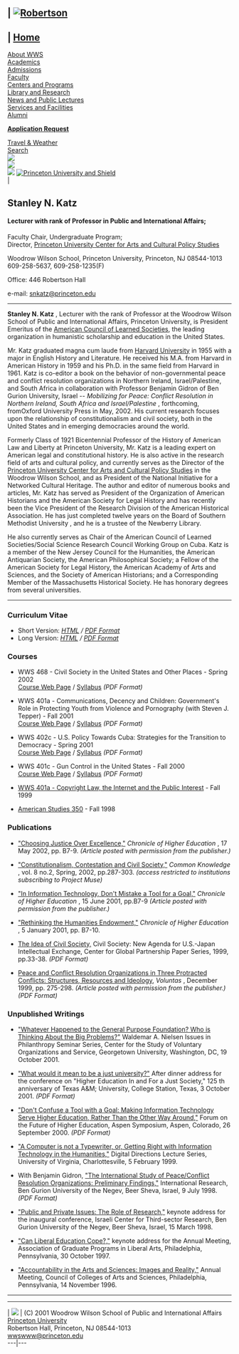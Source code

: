 | [
![Robertson](http://www.wws.princeton.edu/hpimages/robertson.jpg)](http://www.wws.princeton.edu)  
---  
| [Home](http://www.wws.princeton.edu/)  
---  
[About WWS](http://www.wws.princeton.edu/mission/mission.html)  
[Academics](http://www.wws.princeton.edu/academicsindex.html)  
[Admissions](http://www.wws.princeton.edu/admissions/index.html)  
[Faculty](http://www.wws.princeton.edu/faculty/faculty.html)  
[Centers and
Programs](http://www.wws.princeton.edu/research/researchprogs.html)  
[Library and Research](http://www.wws.princeton.edu/research/resources.html)  
[News and Public Lectures](http://www.wws.princeton.edu/~pubaff/)  
[Services and Facilities](http://www.wws.princeton.edu/fyi/fyi.html)  
[Alumni](http://www.wws.princeton.edu/qzalumni/)  
  
[**Application Request**](http://web.princeton.edu/sites/wws/catapp/)  
  
[ Travel & Weather](http://www.princeton.edu/Siteware/WeatherTravel.shtml)  
[Search](http://www.wws.princeton.edu/search.htm)  
![](http://www.wws.princeton.edu/hpimages/orangefade.gif)  
![](http://www.wws.princeton.edu/hpimages/transp1.gif)  
[![](http://www.wws.princeton.edu/hpimages/wwstext.gif)](http://www.wws.princeton.edu)
[ ![Princeton University and
Shield](http://www.wws.princeton.edu/hpimages/princeton.gif)](http://www.princeton.edu/index.shtml)  
|

## Stanley N. Katz

#### Lecturer with rank of Professor in Public and International Affairs;  
Faculty Chair, Undergraduate Program;  
Director, [Princeton University Center for Arts and Cultural Policy
Studies](http://www.princeton.edu/~artspol)

Woodrow Wilson School, Princeton University, Princeton, NJ 08544-1013  
609-258-5637, 609-258-1235(F)

Office: 446 Robertson Hall

e-mail: [snkatz@princeton.edu](mailto:snkatz@princeton.edu)

* * *

**Stanley N. Katz** , Lecturer with the rank of Professor at the Woodrow
Wilson School of Public and International Affairs, Princeton University, is
President Emeritus of the [American Council of Learned
Societies](http://www.acls.org/), the leading organization in humanistic
scholarship and education in the United States.

Mr. Katz graduated magna cum laude from [Harvard
University](http://www.harvard.edu/) in 1955 with a major in English History
and Literature. He received his M.A. from Harvard in American History in 1959
and his Ph.D. in the same field from Harvard in 1961. Katz is co-editor a book
on the behavior of non-governmental peace and conflict resolution
organizations in Northern Ireland, Israel/Palestine, and South Africa in
collaboration with Professor Benjamin Gidron of Ben Gurion University, Israel
-- _Mobilizing for Peace: Conflict Resolution in Northern Ireland, South
Africa and Israel/Palestine_ , forthcoming, fromOxford University Press in
May, 2002\. His current research focuses upon the relationship of
constitutionalism and civil society, both in the United States and in emerging
democracies around the world.

Formerly Class of 1921 Bicentennial Professor of the History of American Law
and Liberty at Princeton University, Mr. Katz is a leading expert on American
legal and constitutional history. He is also active in the research field of
arts and cultural policy, and currently serves as the Director of the
[Princeton University Center for Arts and Cultural Policy
Studies](http://www.princeton.edu/~artspol/) in the Woodrow Wilson School, and
as President of the National Initiative for a Networked Cultural Heritage. The
author and editor of numerous books and articles, Mr. Katz has served as
President of the Organization of American Historians and the American Society
for Legal History and has recently been the Vice President of the Research
Division of the American Historical Association. He has just completed twelve
years on the Board of Southern Methodist University , and he is a trustee of
the Newberry Library.

He also currently serves as Chair of the American Council of Learned
Societies/Social Science Research Council Working Group on Cuba. Katz is a
member of the New Jersey Council for the Humanities, the American Antiquarian
Society, the American Philosophical Society; a Fellow of the American Society
for Legal History, the American Academy of Arts and Sciences, and the Society
of American Historians; and a Corresponding Member of the Massachusetts
Historical Society. He has honorary degrees from several universities.

* * *

### Curriculum Vitae

  * Short Version: _[HTML](vitae/vitaeshort.html) / [PDF Format](vitae/vitaeshort.pdf)_
  * Long Version: _[HTML](vitae/vitaelong.html) / [PDF Format](vitae/vitaelong.pdf)_ 

### Courses

  * WWS 468 - Civil Society in the United States and Other Places - Spring 2002  
[Course Web Page](http://blackboard.princeton.edu/courses/1/WWS468_S2002/) /
[Syllabus](syllabi/wws468_S02.pdf) _(PDF Format)_

  * WWS 401a - Communications, Decency and Children: Government's Role in Protecting Youth from Violence and Pornography (with Steven J. Tepper) - Fall 2001  
[Course Web
Page](http://blackboard.princeton.edu/courses/1/WWS401-S01A_F2001/) /
[Syllabus](syllabi/wws401a_F01.pdf) _(PDF Format)_

  * WWS 402c - U.S. Policy Towards Cuba: Strategies for the Transition to Democracy - Spring 2001  
[Course Web Page](http://blackboard.princeton.edu/courses/1/WWS402C_S2001/) /
[Syllabus](syllabi/wws402c_S01.pdf) _(PDF Format)_

  * WWS 401c - Gun Control in the United States - Fall 2000  
[Course Web Page](http://blackboard.princeton.edu/courses/1/WWS401c_F2000/) /
[Syllabus](syllabi/wws401c_F00.pdf) _(PDF Format)_

  * [WWS 401a - Copyright Law, the Internet and the Public Interest](syllabi/wws401a_F99.html) \- Fall 1999 

  * [American Studies 350](syllabi/ams350_F98.html) \- Fall 1998 

### Publications

  * ["Choosing Justice Over Excellence,"](papers/CHE_justice.html) _Chronicle of Higher Education_ , 17 May 2002, pp. B7-9. _(Article posted with permission from the publisher.)_

  * ["Constitutionalism, Contestation and Civil Society,"](http://muse.jhu.edu/journals/common_knowledge/v008/8.2katz.html) _Common Knowledge_ , vol. 8 no.2, Spring, 2002, pp.287-303. _(access restricted to institutions subscribing to Project Muse)_

  * ["In Information Technology, Don't Mistake a Tool for a Goal,"](papers/CHE_6-15-01.html) _Chronicle of Higher Education_ , 15 June 2001, pp.B7-9 _(Article posted with permission from the publisher.)_

  * ["Rethinking the Humanities Endowment,"](papers/CHEOpEd.html) _Chronicle of Higher Education_ , 5 January 2001, pp. B7-10. 

  * [The Idea of Civil Society,](papers/JapanFdn.pdf) Civil Society: New Agenda for U.S.-Japan Intellectual Exchange, Center for Global Partnership Paper Series, 1999, pp.33-38. _(PDF Format)_

  * [Peace and Conflict Resolution Organizations in Three Protracted Conflicts: Structures, Resources and Ideology](papers/voluntas.pdf), _Voluntas_ , December 1999, pp. 275-298. _(Article posted with permission from the publisher.) (PDF Format)_ 

### Unpublished Writings

  * ["Whatever Happened to the General Purpose Foundation? Who is Thinking About the Big Problems?"](papers/GeorgetownTalk.html) Waldemar A. Nielsen Issues in Philanthropy Seminar Series, Center for the Study of Voluntary Organizations and Service, Georgetown University, Washington, DC, 19 October 2001. 

  * ["What would it mean to be a just university?"](papers/TexasA&MAddress.pdf) After dinner address for the conference on "Higher Education In and For a Just Society," 125 th anniversary of Texas A&M; University, College Station, Texas, 3 October 2001. _(PDF Format)_

  * ["Don't Confuse a Tool with a Goal: Making Information Technology Serve Higher Education, Rather Than the Other Way Around,"](papers/AspenTalk.pdf) Forum on the Future of Higher Education, Aspen Symposium, Aspen, Colorado, 26 September 2000. _(PDF Format)_

  * ["A Computer is not a Typewriter, or, Getting Right with Information Technology in the Humanities,"](papers/uvatlk.html) Digital Directions Lecture Series, University of Virginia, Charlottesville, 5 February 1999. 

  * With Benjamin Gidron, ["The International Study of Peace/Conflict Resolution Organizations: Preliminary Findings,"](papers/geneva1.pdf) International Research, Ben Gurion University of the Negev, Beer Sheva, Israel, 9 July 1998. _(PDF Format)_

  * ["Public and Private Issues: The Role of Research,"](papers/bgutlk.html) keynote address for the inaugural conference, Israeli Center for Third-sector Research, Ben Gurion University of the Negev, Beer Sheva, Israel, 15 March 1998. 

  * ["Can Liberal Education Cope?,"](papers/aglsp.html) keynote address for the Annual Meeting, Association of Graduate Programs in Liberal Arts, Philadelphia, Pennsylvania, 30 October 1997. 

  * ["Accountability in the Arts and Sciences: Images and Reality,"](papers/casc3.html) Annual Meeting, Council of Colleges of Arts and Sciences, Philadelphia, Pennsylvania, 14 November 1996. 
  
  
---  
  
* * *

| ![](http://www.wws.princeton.edu/hpimages/newlogo.gif) |   (C) 2001 Woodrow
Wilson School of Public and International Affairs  
[Princeton University](http://www.princeton.edu)  
Robertson Hall, Princeton, NJ 08544-1013  
[wwswww@princeton.edu](mailto:wwswww@princeton.edu)  
---|---  


